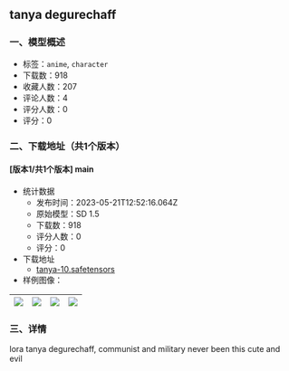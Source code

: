 ## tanya degurechaff
### 一、模型概述

- 标签：`anime`, `character`
- 下载数：918
- 收藏人数：207
- 评论人数：4
- 评分人数：0
- 评分：0

### 二、下载地址（共1个版本）

#### [版本1/共1个版本] main

- 统计数据
  - 发布时间：2023-05-21T12:52:16.064Z
  - 原始模型：SD 1.5
  - 下载数：918
  - 评分人数：0
  - 评分：0
- 下载地址
  - [tanya-10.safetensors](https://civitai.com/api/download/models/76811)
- 样例图像：

| <img src="https://image.civitai.com/xG1nkqKTMzGDvpLrqFT7WA/7ca175ff-5ad4-42ea-b45d-417aed6c0d0e/width=450/860655.jpeg" /> | <img src="https://image.civitai.com/xG1nkqKTMzGDvpLrqFT7WA/c709d9f3-81ed-4edb-8163-4619aada43ed/width=450/860652.jpeg" /> | <img src="https://image.civitai.com/xG1nkqKTMzGDvpLrqFT7WA/4c93c82d-2f51-4340-b956-507d156a0784/width=450/860653.jpeg" /> | <img src="https://image.civitai.com/xG1nkqKTMzGDvpLrqFT7WA/4779d9a3-1e92-4fc4-b3de-089087196de7/width=450/860654.jpeg" /> |
| ---- | ---- | ---- | ---- |


### 三、详情
<p>lora tanya degurechaff, communist and military never been this cute and evil</p>